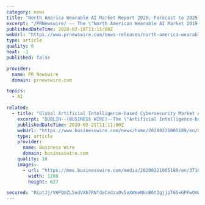 ```yaml
---
category: news
title: "North America Wearable AI Market Report 2020, Forecast to 2025 - Google, Microsoft and Apple are the Major Players"
excerpt: "/PRNewswire/ -- The \"North American Wearable AI Market 2019-2025\" report has been added to ResearchAndMarkets.com's offering. The North American Wearable"
publishedDateTime: 2020-02-18T11:15:00Z
webUrl: "https://www.prnewswire.com/news-releases/north-america-wearable-ai-market-report-2020-forecast-to-2025---google-microsoft-and-apple-are-the-major-players-301006457.html"
type: article
quality: 0
heat: -1
published: false

provider:
  name: PR Newswire
  domain: prnewswire.com

topics:
  - AI

related:
  - title: "Global Artificial Intelligence-based Cybersecurity Market Analysis, Trends, and Forecasts 2020-2025 - ResearchAndMarkets.com"
    excerpt: "DUBLIN--(BUSINESS WIRE)--The \"Artificial Intelligence-based Cybersecurity - Market Analysis, Trends, and Forecasts\" report has been added to ResearchAndMarkets.com's offering. Artificial Intelligence-based Cybersecurity market worldwide is projected to ..."
    publishedDateTime: 2020-02-21T11:11:00Z
    webUrl: "https://www.businesswire.com/news/home/20200221005189/en/Global-Artificial-Intelligence-based-Cybersecurity-Market-Analysis-Trends"
    type: article
    provider:
      name: Business Wire
      domain: businesswire.com
    quality: 10
    images:
      - url: "https://mms.businesswire.com/media/20200221005189/en/371054/23/ResearchAndMarkets_800px.jpg"
        width: 1200
        height: 627

secured: "RiptJj/VHPQmZL5odVXb7RNfdeCvdzu0v5uXWmeNkcB6t3gjjpT6SvGPFwOmWA+2YY32d0yOA7nQKC2/viqhQC9S1w+TcUT+br/wL6z9tthJcb7xKCx4qRmwle1fGDQJGNutNkjyThMlSS8cNJWsGTs7oNR0v6dQwbPzQPzGE9DMcB4R4j7DubSK/fblkgA9uvzpzdrlhiE0Az7qK28KavT5pf98Vuz9Q2PqqI1K64R5tK77bqInEDceaSfjLJ5c6IOZH71ND3cgKbLUiblL49yl2jucgZ8Dqb+qjmPOTRm9hcGwHx10VMLwT3tb945K;43nydjTKA+jP31OZmy2Z/w=="
---
```


